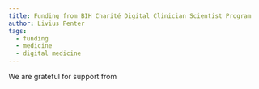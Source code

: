 ```yaml
---
title: Funding from BIH Charité Digital Clinician Scientist Program
author: Livius Penter
tags:
  - funding
  - medicine
  - digital medicine 
---
```


We are grateful for support from 